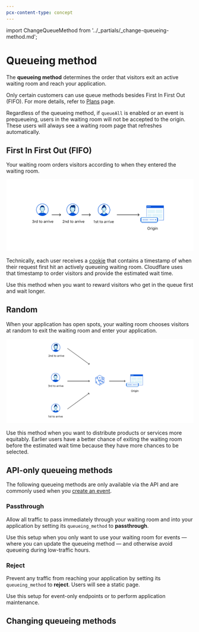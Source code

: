 ```yaml
---
pcx-content-type: concept
---
```


import ChangeQueueMethod from '../_partials/_change-queueing-method.md';

# Queueing method

The **queueing method** determines the order that visitors exit an active waiting room and reach your application.

Only certain customers can use queue methods besides First In First Out (FIFO). For more details, refer to <a href="/plans">Plans</a> page.

<Aside type="note" header="Note:">

Regardless of the queueing method, if `queueAll` is enabled or an event is prequeueing, users in the waiting room will not be accepted to the origin. These users will always see a waiting room page that refreshes automatically.

</Aside>

## First In First Out (FIFO)

Your waiting room orders visitors according to when they entered the waiting room.

![FIFO diagram](../static/fifo-queueing-method.png)

Technically, each user receives a [cookie](/reference/waiting-room-cookie) that contains a timestamp of when their request first hit an actively queueing waiting room. Cloudflare uses that timestamp to order visitors and provide the estimated wait time.

Use this method when you want to reward visitors who get in the queue first and wait longer.

## Random

When your application has open spots, your waiting room chooses visitors at random to exit the waiting room and enter your application.

![Random queueing method diagram](../static/random-queueing-method.png)

Use this method when you want to distribute products or services more equitably. Earlier users have a better chance of exiting the waiting room before the estimated wait time because they have more chances to be selected.

## API-only queueing methods

The following queueing methods are only available via the API and are commonly used when you [create an event](/additional-options/create-events).

### Passthrough

Allow all traffic to pass immediately through your waiting room and into your application by setting its `queueing_method` to **passthrough**.

Use this setup when you only want to use your waiting room for events — where you can update the queueing method — and otherwise avoid queueing during low-traffic hours.

### Reject

Prevent any traffic from reaching your application by setting its `queueing_method` to **reject**. Users will see a static page.

Use this setup for event-only endpoints or to perform application maintenance.

## Changing queueing methods

<ChangeQueueMethod />
